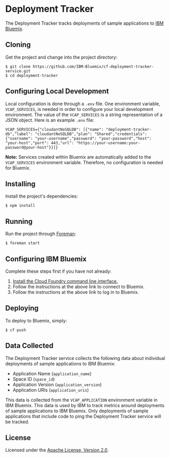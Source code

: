 # Deployment Tracker

The Deployment Tracker tracks deployments of sample applications to [IBM Bluemix](https://www.bluemix.net/).

## Cloning

Get the project and change into the project directory:

    $ git clone https://github.com/IBM-Bluemix/cf-deployment-tracker-service.git
    $ cd deployment-tracker

## Configuring Local Development

Local configuration is done through a `.env` file. One environment variable, `VCAP_SERVICES`, is needed in order to configure your local development environment. The value of the `VCAP_SERVICES` is a string representation of a JSON object. Here is an example `.env` file:

    VCAP_SERVICES={"cloudantNoSQLDB": [{"name": "deployment-tracker-db","label": "cloudantNoSQLDB","plan": "Shared","credentials": {"username": "your-username","password": "your-password","host": "your-host","port": 443,"url": "https://your-username:your-password@your-host"}}]}

**Note:**  Services created within Bluemix are automatically added to the `VCAP_SERVICES` environment variable. Therefore, no configuration is needed for Bluemix.

## Installing

Install the project's dependencies:

    $ npm install

## Running

Run the project through [Foreman](https://github.com/ddollar/foreman):

    $ foreman start

## Configuring IBM Bluemix

Complete these steps first if you have not already:

1. [Install the Cloud Foundry command line interface.](https://www.ng.bluemix.net/docs/#starters/install_cli.html)
2. Follow the instructions at the above link to connect to Bluemix.
3. Follow the instructions at the above link to log in to Bluemix.

## Deploying

To deploy to Bluemix, simply:

    $ cf push

## Data Collected

The Deployment Tracker service collects the following data about individual deployments of sample applications to IBM Bluemix:

* Application Name (`application_name`)
* Space ID (`space_id`)
* Application Version (`application_version`)
* Application URIs (`application_uris`)

This data is collected from the `VCAP_APPLICATION` environment variable in IBM Bluemix. This data is used by IBM to track metrics around deployments of sample applications to IBM Bluemix. Only deployments of sample applications that include code to ping the Deployment Tracker service will be tracked.

## License

Licensed under the [Apache License, Version 2.0](LICENSE.txt).
